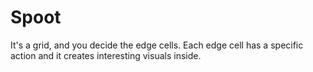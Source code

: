 # Spoot

It's a grid, and you decide the edge cells. Each edge cell has a
specific action and it creates interesting visuals inside.
